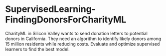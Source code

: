 # SupervisedLearning-FindingDonorsForCharityML
CharityML in Silicon Valley wants to send donation letters to potential donors in California. They need an algorithm to identify likely donors among 15 million residents while reducing costs. Evaluate and optimize supervised learners to find the best model.
